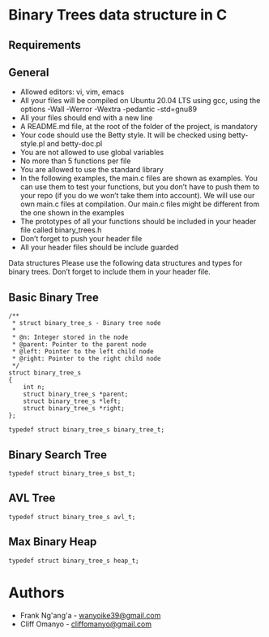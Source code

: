 Binary Trees data structure in C
================================
Requirements
------------
General
-------
+ Allowed editors: vi, vim, emacs
+ All your files will be compiled on Ubuntu 20.04 LTS using gcc, using the options -Wall -Werror -Wextra -pedantic -std=gnu89
+ All your files should end with a new line
+ A README.md file, at the root of the folder of the project, is mandatory
+ Your code should use the Betty style. It will be checked using betty-style.pl and betty-doc.pl
+ You are not allowed to use global variables
+ No more than 5 functions per file
+ You are allowed to use the standard library
+ In the following examples, the main.c files are shown as examples. You can use them to test your functions, but you don’t have to push them to your repo (if you do we won’t take them into account). We will use our own main.c files at compilation. Our main.c files might be different from the one shown in the examples
+ The prototypes of all your functions should be included in your header file called binary_trees.h
+ Don’t forget to push your header file
+ All your header files should be include guarded

Data structures
Please use the following data structures and types for binary trees. Don’t forget to include them in your header file.

Basic Binary Tree
-----------------
```
/**
 * struct binary_tree_s - Binary tree node
 *
 * @n: Integer stored in the node
 * @parent: Pointer to the parent node
 * @left: Pointer to the left child node
 * @right: Pointer to the right child node
 */
struct binary_tree_s
{
    int n;
    struct binary_tree_s *parent;
    struct binary_tree_s *left;
    struct binary_tree_s *right;
};

typedef struct binary_tree_s binary_tree_t;
```
Binary Search Tree
------------------
```
typedef struct binary_tree_s bst_t;
```
AVL Tree
--------
```
typedef struct binary_tree_s avl_t;
```
Max Binary Heap
---------------
```
typedef struct binary_tree_s heap_t;
```

Authors
=======
+ Frank Ng'ang'a - wanyoike39@gmail.com
+ Cliff Omanyo - cliffomanyo@gmail.com

